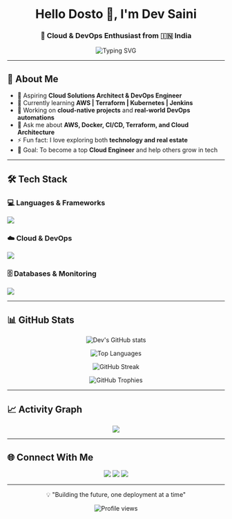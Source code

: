 <h1 align="center">Hello Dosto 👋, I'm Dev Saini</h1>
<h3 align="center">🚀 Cloud & DevOps Enthusiast from 🇮🇳 India</h3>

<p align="center">
  <img src="https://readme-typing-svg.herokuapp.com?font=Fira+Code&size=22&pause=1000&color=2E97F3&center=true&vCenter=true&width=600&lines=Building+future-ready+Cloud+Solutions+☁️;Automating+with+DevOps+tools+⚙️;Always+Learning+and+Improving+🚀" alt="Typing SVG" />
</p>

---

## 🚀 About Me

- 💼 Aspiring **Cloud Solutions Architect & DevOps Engineer**
- 🌱 Currently learning **AWS | Terraform | Kubernetes | Jenkins**
- 🔭 Working on **cloud-native projects** and **real-world DevOps automations**
- 💬 Ask me about **AWS, Docker, CI/CD, Terraform, and Cloud Architecture**
- ⚡ Fun fact: I love exploring both **technology and real estate**
- 🎯 Goal: To become a top **Cloud Engineer** and help others grow in tech

---

## 🛠️ Tech Stack

### 💻 Languages & Frameworks
<p align="left">
  <img src="https://skillicons.dev/icons?i=javascript,html,css,nodejs,react,c++" />
</p>

### ☁️ Cloud & DevOps
<p align="left">
  <img src="https://skillicons.dev/icons?i=aws,docker,kubernetes,jenkins,git,github,terraform,linux" />
</p>

### 🗄️ Databases & Monitoring
<p align="left">
  <img src="https://skillicons.dev/icons?i=mysql,mongodb,prometheus,grafana" />
</p>

---

## 📊 GitHub Stats

<p align="center">
  <img src="https://github-readme-stats.vercel.app/api?username=DEVKUMARSAINI545&show_icons=true&theme=tokyonight" alt="Dev's GitHub stats" />
</p>

<p align="center">
  <img src="https://github-readme-stats.vercel.app/api/top-langs/?username=DEVKUMARSAINI545&layout=compact&theme=tokyonight" alt="Top Languages" />
</p>

<p align="center">
  <img src="https://github-readme-streak-stats.herokuapp.com/?user=DEVKUMARSAINI545&theme=tokyonight" alt="GitHub Streak" />
</p>


<p align="center">
  <img src="https://github-profile-trophy.vercel.app/?username=DEVKUMARSAINI545&theme=tokyonight&no-frame=true&row=1" alt="GitHub Trophies" />
</p>

---

## 📈 Activity Graph

<p align="center">
    <img src="https://github-readme-activity-graph.vercel.app/graph?username=DEVKUMARSAINI545&theme=tokyo-night" />
</p>

---

## 🌐 Connect With Me

<p align="center">
  <a href="https://www.linkedin.com/in/YOUR-LINK" target="_blank"><img src="https://skillicons.dev/icons?i=linkedin" /></a>
  <a href="https://www.instagram.com/YOUR-LINK" target="_blank"><img src="https://skillicons.dev/icons?i=instagram" /></a>
  <a href="mailto:YOUR-EMAIL@gmail.com" target="_blank"><img src="https://skillicons.dev/icons?i=gmail" /></a>
</p>

---

<p align="center">💡 "Building the future, one deployment at a time"</p>

<p align="center">
  <img src="https://komarev.com/ghpvc/?username=devsaini&color=blue" alt="Profile views" />
</p>
